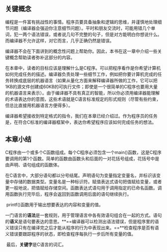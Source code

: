 ## 关键概念

​	编程是一件富有挑战性的事情。程序员要具备抽象和逻辑的思维，并谨慎地处理细节问题（编译器会强迫你注意细节问题）。平时和朋友交流时，可能用错几个单词，犯一两个语法错误，或者说几句不完整的句子，但是对方能明白你想说什么。而编译器不允许这样，对它而言，几乎正确仍然是错误。

​	编译器不会在下面讲到的概念性问题上帮助你。因此，本书在这一章中介绍一些关键概念帮助读者弥补这部分的内容。

​	在本章中，读者的目标应该是理解什么是C程序。可以把程序看作是你希望计算机如何完成任务的描述。编译器负责处理一些细节工作，例如把你要计算机完成的任务转换成底层的机器语言（如果从量化方面来解释编译器所做的工作，它可以把1KB的源文件创建成60KB的可执行文件；即使是一个很简单的C程序也要用大量的机器语言来表示）。由于编译器不具有真正的智能，所以你必须用编译器能理解的术语表达你的意图，这些术语就是C语言标准规定的形式规则（尽管有些约束，但总比直接用机器语言方便得多）。

​	编译器希望接收到特定格式的指令，我们在本章已经介绍过。作为程序员的任务是，在符合C标准的编译器框架中，表达你希望程序应该如何完成任务的想法。

## 本章小结

​	C程序由一个或多个C函数组成。每个C程序必须包含一个main()函数，这是C程序要调用的第1个函数。简单的函数由函数头和后面的一对花括号组成，花括号中是由声明、语句组成的函数体。

​	在C语言中，大部分语句都以分号结尾。声明语句为变量指定变量名，并标识该变量中存储的数据类型。变量名是一种标识符。赋值表达式语句把值赋给变量，或者更一般地说，把值赋给存储空间。函数表达式语句用于调用指定的已命名函数。调用函数执行完毕后，程序会返回到函数调用后面的语句继续执行。

​	printf()函数用于输出想要表达的内容和变量的值。

​	一门语言的**语法**是一套规则，用于管理语言中各有效语句组合在一起的方式。语句的**语义**是语句要表达的意思。**==编译器可以检测出语法错误，但是程序里的语义错误只有在编译完之后才能从程序的行为中表现出来。==**检查程序是否有语义错误要跟踪程序的状态，即检查程序每执行一步后所有变量的值。

​	最后，**关键字**是C语言的词汇。